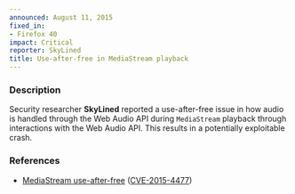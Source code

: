 ```yaml
---
announced: August 11, 2015
fixed_in:
- Firefox 40
impact: Critical
reporter: SkyLined
title: Use-after-free in MediaStream playback
---
```


<h3>Description</h3>

<p>Security researcher <strong>SkyLined</strong> reported a use-after-free issue
in how audio is handled through the Web Audio API during
<code>MediaStream</code> playback through interactions with the Web Audio API.
This results in a potentially exploitable crash.
</p>

<h3>References</h3>

<ul>
  <li><a href="https://bugzilla.mozilla.org/show_bug.cgi?id=1179484">
        MediaStream use-after-free</a>
(<a href="http://cve.mitre.org/cgi-bin/cvename.cgi?name=CVE-2015-4477"
class="ex-ref">CVE-2015-4477</a>)</li>
</ul>




